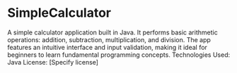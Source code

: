 # SimpleCalculator
A simple calculator application built in Java. It performs basic arithmetic operations: addition, subtraction, multiplication, and division. The app features an intuitive interface and input validation, making it ideal for beginners to learn fundamental programming concepts.  Technologies Used: Java  License: [Specify license]
